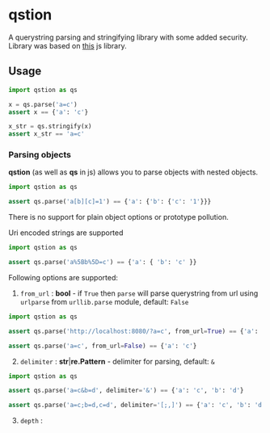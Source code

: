 # qstion

A querystring parsing and stringifying library with some added security. 
Library was based on [this](https://www.npmjs.com/package/qs?activeTab=readme) js library.

## Usage 

```python
import qstion as qs

x = qs.parse('a=c')
assert x == {'a': 'c'}

x_str = qs.stringify(x)
assert x_str == 'a=c'
```

### Parsing objects

**qstion** (as well as **qs** in js) allows you to parse objects with nested objects.
    
```python
import qstion as qs

assert qs.parse('a[b][c]=1') == {'a': {'b': {'c': '1'}}}
```
There is no support for plain object options or prototype pollution.

Uri encoded strings are supported
    
```python
import qstion as qs

assert qs.parse('a%5Bb%5D=c') == {'a': { 'b': 'c' }}
```

Following options are supported:
1. `from_url` : **bool** - if `True` then `parse` will parse querystring from url using `urlparse` from `urllib.parse` module, default: `False`
```python
import qstion as qs

assert qs.parse('http://localhost:8080/?a=c', from_url=True) == {'a': 'c'}

assert qs.parse('a=c', from_url=False) == {'a': 'c'}
```
2. `delimiter` : **str**|**re.Pattern** - delimiter for parsing, default: `&`
```python
import qstion as qs

assert qs.parse('a=c&b=d', delimiter='&') == {'a': 'c', 'b': 'd'}

assert qs.parse('a=c;b=d,c=d', delimiter='[;,]') == {'a': 'c', 'b': 'd', 'c': 'd'}
```
3. `depth` :
